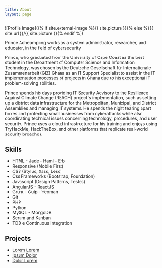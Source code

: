 ```yaml
---
title: About
layout: page
---
```

![Profile Image]({% if site.external-image %}{{ site.picture }}{% else %}{{ site.url }}/{{ site.picture }}{% endif %})

<p>Prince Acheampong works as a system administrator, researcher, and educator, in the field of cybersecurity.</p>

<p>Prince, who graduated from the University of Cape Coast as the best student
	in the Department of Computer Science and Information Technology, was chosen
	by the Deutsche Gesellschaft für Internationale Zusammenarbeit (GIZ) Ghana as
	an IT Support Specialist to assist in the IT implementation processes of projects
	in Ghana due to his exceptional IT problem-solving abilities.</p>

<p>Prince spends his days providing IT Security Advisory to the Resilience Against Climate Change (REACH) project's implementation, such as setting up a district data infrastructure for the Metropolitan, Municipal, and District Assemblies and managing IT systems. He spends the night tearing apart boxes and protecting small businesses from cyberattacks while also coordinating technical issues concerning technology, procedures, and user security. Prince uses a cloud infrastructure for his training and enjoys using TryHackMe, HackTheBox, and other platforms that replicate real-world security breaches.</p>

<h2>Skills</h2>

<ul class="skill-list">
	<li>HTML - Jade - Haml - Erb</li>
	<li>Responsive (Mobile First)</li>
	<li>CSS (Stylus, Sass, Less)</li>
	<li>Css Frameworks (Bootstrap, Foundation)</li>
	<li>Javascript (Design Patterns, Testes)</li>
	<li>AngularJS - ReactJS</li>
	<li>Grunt - Gulp - Yeoman</li>
	<li>Git</li>
	<li>PHP</li>
	<li>Python</li>
	<li>MySQL - MongoDB</li>
	<li>Scrum and Kanban</li>
	<li>TDD e Continuous Integration</li>
</ul>

<h2>Projects</h2>

<ul>
	<li><a href="https://github.com/">Lorem Lorem</a></li>
	<li><a href="https://github.com/">Ipsum Dolor</a></li>
	<li><a href="https://github.com/">Dolor Lorem</a></li>
</ul>

